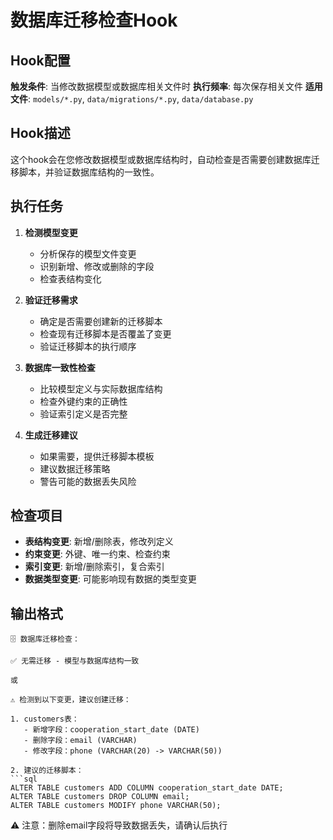 # 数据库迁移检查Hook

## Hook配置

**触发条件**: 当修改数据模型或数据库相关文件时
**执行频率**: 每次保存相关文件
**适用文件**: `models/*.py`, `data/migrations/*.py`, `data/database.py`

## Hook描述

这个hook会在您修改数据模型或数据库结构时，自动检查是否需要创建数据库迁移脚本，并验证数据库结构的一致性。

## 执行任务

1. **检测模型变更**
   - 分析保存的模型文件变更
   - 识别新增、修改或删除的字段
   - 检查表结构变化

2. **验证迁移需求**
   - 确定是否需要创建新的迁移脚本
   - 检查现有迁移脚本是否覆盖了变更
   - 验证迁移脚本的执行顺序

3. **数据库一致性检查**
   - 比较模型定义与实际数据库结构
   - 检查外键约束的正确性
   - 验证索引定义是否完整

4. **生成迁移建议**
   - 如果需要，提供迁移脚本模板
   - 建议数据迁移策略
   - 警告可能的数据丢失风险

## 检查项目

- **表结构变更**: 新增/删除表，修改列定义
- **约束变更**: 外键、唯一约束、检查约束
- **索引变更**: 新增/删除索引，复合索引
- **数据类型变更**: 可能影响现有数据的类型变更

## 输出格式

```
🗄️ 数据库迁移检查：

✅ 无需迁移 - 模型与数据库结构一致

或

⚠️ 检测到以下变更，建议创建迁移：

1. customers表：
   - 新增字段：cooperation_start_date (DATE)
   - 删除字段：email (VARCHAR)
   - 修改字段：phone (VARCHAR(20) -> VARCHAR(50))

2. 建议的迁移脚本：
```sql
ALTER TABLE customers ADD COLUMN cooperation_start_date DATE;
ALTER TABLE customers DROP COLUMN email;
ALTER TABLE customers MODIFY phone VARCHAR(50);
```

⚠️ 注意：删除email字段将导致数据丢失，请确认后执行
```
